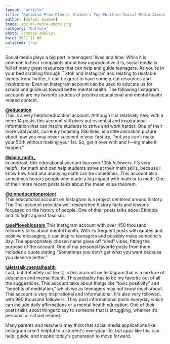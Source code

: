 ```yaml
---
layout: "article"
title: "Optimism From Others: Guzman's Top Positive Social Media Accounts"
author: [Rafael Guzman]
image: social-media-photo.png
category: "Culture"
photo: Promise Adeliyi
date: 2021-11-06
unlisted: true
---
```


Social media plays a big part in teenagers’ lives and time. While it is common to hear complaints about how unproductive it is, social media is full of many great resources that can help and guide teenagers. As you're in your bed scrolling through Tiktok and Instagram and relating to relatable tweets from Twitter, it can be great to have some great resources and inspirations. Even an Instagram account can be used to educate us for school and guide us toward better mental health. The following Instagram accounts are my favorite sources of positive educational and mental health related content.  

[**@education**](https://www.instagram.com/education/)  
This is a very helpful education account. Although it is relatively new, with a mere 14 posts, this account still gives out essential and inspirational information that can inspire students to strive and work harder. One of their more viral posts, currently boasting 286 likes, is a little animation picture about how you may never succeed in your first try, “but you can't make your 50th without making your 1st. So, get it over with and f—ing make it happen." 

[**@daily_math_**](https://www.instagram.com/daily_math_/)  
In contrast, this educational account has over 105k followers. It’s very helpful for math and can help students strive at their math skills, because I know how hard and annoying math can be sometimes. This account also sometimes honors people who made a big impact with math or to math. One of their more recent posts talks about the mean value theorem. 

[**@zinneducationproject**](https://www.instagram.com/zinneducationproject/)  
This educational account on Instagram is a project centered around history. The Thai account provides well researched history facts and lessons focussed on the history of people. One of their posts talks about Ethiopia and its fight against fascism.

[**@selfloveblossom** ](https://www.instagram.com/selfloveblossom/)
This Instagram account with over 450 thousand followers talks about mental health. With its frequent posts with quotes and positive messaging, it can inspire teenagers and possibly make someone's day. The appropriately chosen name gives off “kind” vibes, fitting the purpose of the account. One of my personal favorite posts from them includes a quote stating “Sometimes you don't get what you want because you deserve better.”

[**@letstalk.mentalhealth**](https://www.instagram.com/letstalk.mentalhealth/)  
Last, but definitely not least, is this account on Instagram that is a mixture of education and mental health. This probably has to be my favorite out of all the suggestions. This account talks about things like “toxic positivity” and “benefits of meditation,” which we as teenagers may not know much about. This account is very inspirational and informational. It's also very followed, with 960 thousand followers. They post informational posts everyday which can include daily affirmations or a mental health education. One of their posts talks about things to say to someone that is struggling, whether it’s personal or school related. 

Many parents and teachers may think that social media applications like Instagram aren't helpful to a student's everyday life, but apps like this can help, guide, and inspire today's generation to move forward.
